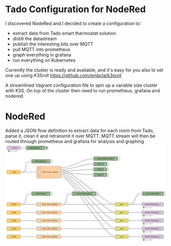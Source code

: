 # Tado Configuration for NodeRed

I discovered NodeRed and I decided to create a configuration to:
* extract data from Tado smart thermostat solution
* distill the datastream
* publish the interesting bits over MQTT
* pull MQTT into prometheus
* graph everything in grafana
* run everything on Kubernetes

Currently the cluster is ready and available, and it's easy for you also to set one up using K3Sroll https://github.com/embcla/k3sroll

A streamlined Vagrant configuration file to spin up a variable size cluster with K3S.
On top of the cluster then need to run prometheus, grafana and nodered.

# NodeRed
Added a JSON flow definition to extract data for each room from Tado, parse it, clean it and retransmit it over MQTT.
MQTT stream will then be routed through prometheus and grafana for analysis and graphing
![NodeRed Tado Flow](/Tado%20NodeRed%20Flow.PNG)
